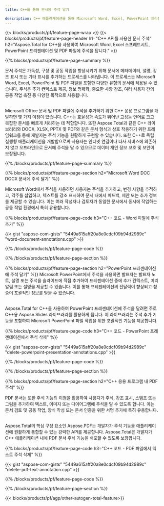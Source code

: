```yaml
---
title: C++를 통해 문서에 주석 달기 

description: C++ 애플리케이션을 통해 Microsoft Word, Excel, PowerPoint 프리젠테이션 및 PDF 파일에 주석을 답니다. 주석을 쉽게 관리하세요.
---
```


{{< blocks/products/pf/feature-page-wrap >}}
{{< blocks/products/pf/feature-page-header h1="C++ API를 사용한 문서 주석" h2="Aspose.Total for C++을 사용하여 Microsoft Word, Excel 스프레드시트, PowerPoint 프리젠테이션 및 PDF 파일에 주석을 답니다." >}}

{{% blocks/products/pf/feature-page-summary %}}


문서 주석은 가독성, 구성 및 공동 작업을 향상시키기 위해 문서에 메타데이터, 설명, 강조 표시 또는 기타 표시를 추가하는 프로세스를 나타냅니다. 이 프로세스는 Microsoft Word, Excel, PowerPoint 및 PDF 파일을 포함한 다양한 유형의 문서에 적용될 수 있습니다. 주석은 추가 컨텍스트 제공, 정보 명확화, 중요한 사항 강조, 여러 사용자 간의 공동 작업 촉진 등 다양한 목적으로 사용됩니다. <br /><br />

Microsoft Office 문서 및 PDF 파일에 주석을 추가하기 위한 C++ 응용 프로그램을 개발하면 몇 가지 이점이 있습니다. C++는 효율성과 속도가 뛰어난 고성능 언어로 크고 복잡한 문서를 빠르게 처리하는 데 적합합니다. 또한 Aspose.Total과 같은 C++ 라이브러리와 DOCX, XLSX, PPTX 및 PDF와 같은 문서 형식과 상호 작용하기 위한 프레임워크를 통해 개발자는 주석 기능을 원활하게 구현할 수 있습니다. 또한 C++로 독립 실행형 애플리케이션을 개발함으로써 사용자는 인터넷 연결이나 타사 서비스에 의존하지 않고 오프라인으로 문서에 주석을 달 수 있으므로 데이터 개인 정보 보호 및 보안이 보장됩니다. 

{{% /blocks/products/pf/feature-page-summary  %}}

{{% blocks/products/pf/feature-page-section  h2="Microsoft Word DOC DOCX 문서에 주석 달기" %}}

Microsoft Word에서 주석을 사용하면 사용자는 주석을 추가하고, 변경 사항을 추적하고, 각주를 삽입하고, 텍스트를 강조 표시하여 문서 내에서 피드백, 제안 또는 추가 정보를 제공할 수 있습니다. 이는 여러 작성자나 검토자가 동일한 문서에서 동시에 작업하는 공동 작업 환경에서 특히 유용합니다.

{{% blocks/products/pf/feature-page-code h3="C++ 코드 - Word 파일에 주석 추가" %}}

{{< gist "aspose-com-gists" "5449a615aff20a8e0cdcf09b94d2989c" "word-document-annotations.cpp" >}}

{{% /blocks/products/pf/feature-page-code  %}}


{{% /blocks/products/pf/feature-page-section %}}

{{% blocks/products/pf/feature-page-section  h2="PowerPoint 프레젠테이션에 주석 달기" %}}
Microsoft PowerPoint에서 주석을 사용하면 발표자는 발표자 노트, 설명 또는 주석을 슬라이드에 직접 추가하여 프레젠테이션 중에 추가 컨텍스트, 미리 알림 또는 설명을 제공할 수 있습니다. 이를 통해 프레젠테이션의 전달력이 향상되고 청중이 포괄적인 정보를 받을 수 있습니다.<br /><br />

Aspose.Total for C++을 사용하여 PowerPoint 프레젠테이션에 주석을 달려면 주로 C++용 Aspose.Slides 라이브러리를 활용하게 됩니다. 이 라이브러리는 주석 추가 기능을 포함하여 Microsoft PowerPoint 파일 작업을 위한 포괄적인 기능을 제공합니다.<br />

{{% blocks/products/pf/feature-page-code h3="C++ 코드 - PowerPoint 프레젠테이션에서 주석 삭제" %}}

{{< gist "aspose-com-gists" "5449a615aff20a8e0cdcf09b94d2989c" "delete-powerpoint-presentation-annotations.cpp" >}}

{{% /blocks/products/pf/feature-page-code  %}}

{{% /blocks/products/pf/feature-page-section %}}

{{% blocks/products/pf/feature-page-section  h2="C++ 응용 프로그램 내 PDF 주석" %}}

PDF 문서는 또한 주석 기능의 이점을 활용하여 사용자가 주석, 강조 표시, 스탬프 또는 그림을 추가하여 텍스트, 이미지 또는 다이어그램에 주석을 달 수 있도록 합니다. 이는 문서 검토 및 공동 작업, 양식 작성 또는 문서 인증을 위한 서명 추가에 특히 유용합니다. <br /><br />

Aspose.Total의 핵심 구성 요소인 Aspose.PDF는 개발자가 주석 기능을 애플리케이션에 원활하게 통합할 수 있는 강력한 API를 제공합니다. Aspose.Total은 개발자가 C++ 애플리케이션 내에 PDF 문서 주석 기능을 배포할 수 있도록 보장합니다.

{{% blocks/products/pf/feature-page-code h3="C++ 코드 - PDF 파일에서 텍스트 주석 삭제" %}}

{{< gist "aspose-com-gists" "5449a615aff20a8e0cdcf09b94d2989c" "delete-pdf-text-annotation.cpp" >}}

{{% /blocks/products/pf/feature-page-code  %}}

{{% /blocks/products/pf/feature-page-section %}}

{{< blocks/products/pf/agp/other-autogen-total-feature>}}